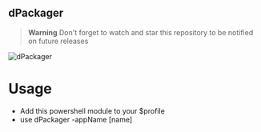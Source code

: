 ## dPackager
> **Warning**
> Don't forget to watch and star this repository to be notified on future releases

![dPackager](https://cdn.dynamored.com/vcs/banners/dPackager.png)

# Usage

- Add this powershell module to your $profile
- use dPackager -appName [name]